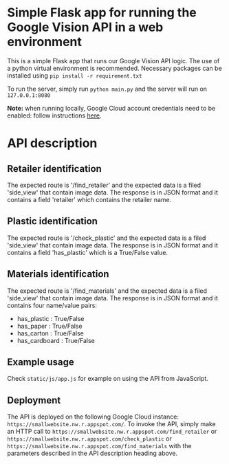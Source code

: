# Simple Flask app for running the Google Vision API in a web environment

This is a simple Flask app that runs our Google Vision API logic. The use of a
python virtual environment is recommended. Necessary packages can be installed
using `pip install -r requirement.txt`  

To run the server, simply run `python main.py`
and the server will run on `127.0.0.1:8080`

**Note:** when running locally, Google Cloud account credentials need to be
enabled: follow instructions [here](https://cloud.google.com/vision/docs/libraries).

# API description
## Retailer identification
The expected route is '/find_retailer' and the
expected data is a filed 'side_view' that
contain image data. The response is in JSON
format and it contains a field 'retailer'
which contains the retailer name.  

## Plastic identification
The expected route is '/check_plastic' and the
expected data is a filed 'side_view' that
contain image data. The response is in JSON
format and it contains a field 'has_plastic'
which is a True/False value.

## Materials identification
The expected route is '/find_materials' and the
expected data is a filed 'side_view' that
contain image data. The response is in JSON
format and it contains four name/value pairs:
- has_plastic : True/False
- has_paper : True/False
- has_carton : True/False
- has_cardboard : True/False

## Example usage
Check `static/js/app.js` for example on using
the API from JavaScript.

## Deployment
The API is deployed on the following Google Cloud instance:
`https://smallwebsite.nw.r.appspot.com/`. To invoke the API, simply make an
HTTP call to `https://smallwebsite.nw.r.appspot.com/find_retailer` or
`https://smallwebsite.nw.r.appspot.com/check_plastic` or
`https://smallwebsite.nw.r.appspot.com/find_materials` with the parameters
described in the API description heading above.
